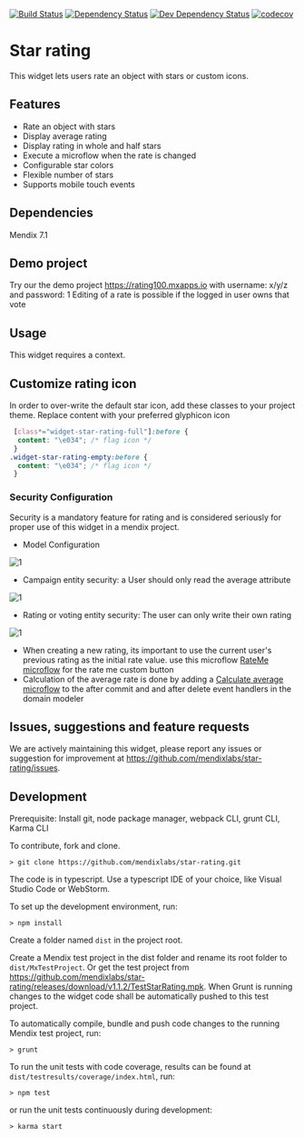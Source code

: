 [![Build Status](https://travis-ci.org/mendixlabs/star-rating.svg?branch=master)](https://travis-ci.org/mendixlabs/star-rating)
[![Dependency Status](https://david-dm.org/mendixlabs/star-rating.svg)](https://david-dm.org/mendixlabs/star-rating)
[![Dev Dependency Status](https://david-dm.org/mendixlabs/star-rating.svg#info=devDependencies)](https://david-dm.org/mendixlabs/star-rating#info=devDependencies)
[![codecov](https://codecov.io/gh/mendixlabs/star-rating/branch/master/graph/badge.svg)](https://codecov.io/gh/mendixlabs/star-rating)

# Star rating
This widget lets users rate an object with stars or custom icons.

## Features
* Rate an object with stars
* Display average rating
* Display rating in whole and half stars
* Execute a microflow when the rate is changed
* Configurable star colors
* Flexible number of stars
* Supports mobile touch events

## Dependencies
Mendix 7.1

## Demo project
Try our the demo project https://rating100.mxapps.io with username: x/y/z and password: 1
Editing of a rate is possible if the logged in user owns that vote

## Usage
This widget requires a context.

## Customize rating icon
In order to over-write the default star icon, add these classes to your project theme. Replace content with your preferred glyphicon icon
``` css
 [class*="widget-star-rating-full"]:before {
  content: "\e034"; /* flag icon */ 
 }
.widget-star-rating-empty:before {
  content: "\e034"; /* flag icon */
 }
```
### Security Configuration

Security is a mandatory feature for rating and is considered seriously for proper use of this widget in a mendix project.
 - Model Configuration

 ![1](https://raw.githubusercontent.com/mendixlabs/star-rating/v1.1.2/assets/domain_model.jpg)
 - Campaign entity security: a User should only read the average attribute 
 
 ![1](https://raw.githubusercontent.com/mendixlabs/star-rating/v1.1.2/assets/security_campaign.jpg)
 - Rating or voting entity security: The user can only write their own rating 
 
 ![1](https://raw.githubusercontent.com/mendixlabs/star-rating/v1.1.2/assets/security_rate.jpg)
 - When creating a new rating, its important to use the current user's previous rating as the initial rate value. use this microflow [RateMe microflow](https://modelshare.mendix.com/models/d7ece331-49d4-4464-a2e2-ea75528a0367/rate-me) for the rate me custom button
 - Calculation of the average rate is done by adding a [Calculate average microflow](https://modelshare.mendix.com/models/d27114b6-e2fb-4d79-aa39-8c60a6477ca8/calculate-average-rate) to the after commit and and after delete event handlers in the domain modeler

## Issues, suggestions and feature requests
We are actively maintaining this widget, please report any issues or suggestion for improvement at https://github.com/mendixlabs/star-rating/issues.

## Development
Prerequisite: Install git, node package manager, webpack CLI, grunt CLI, Karma CLI

To contribute, fork and clone.

    > git clone https://github.com/mendixlabs/star-rating.git

The code is in typescript. Use a typescript IDE of your choice, like Visual Studio Code or WebStorm.

To set up the development environment, run:

    > npm install

Create a folder named `dist` in the project root.

Create a Mendix test project in the dist folder and rename its root folder to `dist/MxTestProject`. Or get the test project from https://github.com/mendixlabs/star-rating/releases/download/v1.1.2/TestStarRating.mpk. When Grunt is running changes to the widget code shall be automatically pushed to this test project.

To automatically compile, bundle and push code changes to the running Mendix test project, run:

    > grunt

To run the unit tests with code coverage, results can be found at `dist/testresults/coverage/index.html`, run:

    > npm test

or run the unit tests continuously during development:

    > karma start
